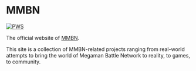# MMBN

[![PWS](https://img.shields.io/badge/PWS-SciLab/MMBN_Website-07d0eb.svg?style=flat-square)](https://paulwebb.software/SciLab/MMBN_Website)

The official website of [MMBN](https://megamanbattle.network).

This site is a collection of MMBN-related projects ranging from real-world attempts to bring the world of Megaman Battle Network to reality, to games, to community.
